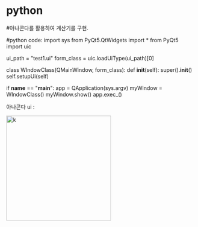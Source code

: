 # python

#아나콘다를 활용하여 계산기를 구현.

#python code:
import sys
from PyQt5.QtWidgets import *
from PyQt5 import uic

ui_path = "test1.ui"
form_class = uic.loadUiType(ui_path)[0]

class WIndowClass(QMainWindow, form_class):
    def __init__(self):
        super().__init__()
        self.setupUi(self)

if __name__ == "__main__":
    app = QApplication(sys.argv)
    myWindow = WIndowClass()
    myWindow.show()
    app.exec_()
    
아나콘다 ui :

<img width="278" alt="k" src="https://user-images.githubusercontent.com/79035077/194743634-f0a6816d-9c26-4bbf-821c-801b64dc2067.png">

